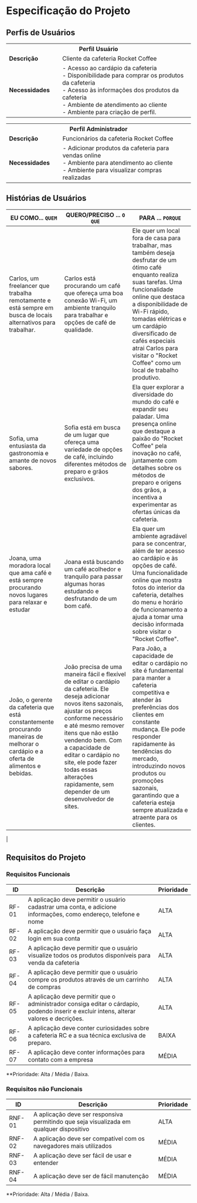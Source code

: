 # Especificação do Projeto

## Perfis de Usuários

<table>
<tbody>
<tr align=center>
<th colspan="2">Perfil Usuário </th>
</tr>
<tr>
<td width="150px"><b>Descrição</b></td>
<td width="600px">Cliente da cafeteria Rocket Coffee</td>
</tr>
<tr>
<td><b>Necessidades</b></td>
<td>  
      - Acesso ao cardápio da cafeteria <br/> 
      - Disponibilidade para comprar os produtos da cafeteria <br/>
      - Acesso às informações dos produtos da cafeteria <br/>
      - Ambiente de atendimento ao cliente <br/>
      - Ambiente para criação de perfil. <br/>
</td>
</tr>
</tbody>
</table>

<table>
<tbody>
<tr align=center>
<th colspan="2">Perfil Administrador </th>
</tr>
<tr>
<td width="150px"><b>Descrição</b></td>
<td width="600px">Funcionários da cafeteria Rocket Coffee</td>
</tr>
<tr>
<td><b>Necessidades</b></td>
<td>  - Adicionar produtos da cafeteria para vendas online <br/>
      - Ambiente para atendimento ao cliente  <br/>
      - Ambiente para visualizar compras realizadas <br/>
</td>
</tr>
</tbody>
</table>


## Histórias de Usuários

|EU COMO... `QUEM`   | QUERO/PRECISO ... `O QUE` |PARA ... `PORQUE`                 |
| --- | --- | --- |
|Carlos, um freelancer que trabalha remotamente e está sempre em busca de locais alternativos para trabalhar.|Carlos está procurando um café que ofereça uma boa conexão Wi-Fi, um ambiente tranquilo para trabalhar e opções de café de qualidade.| Ele quer um local fora de casa para trabalhar, mas também deseja desfrutar de um ótimo café enquanto realiza suas tarefas. Uma funcionalidade online que destaca a disponibilidade de Wi-Fi rápido, tomadas elétricas e um cardápio diversificado de cafés especiais atrai Carlos para visitar o "Rocket Coffee" como um local de trabalho produtivo.|
|Sofia, uma entusiasta da gastronomia e amante de novos sabores.|Sofia está em busca de um lugar que ofereça uma variedade de opções de café, incluindo diferentes métodos de preparo e grãos  exclusivos.|Ela quer explorar a diversidade do mundo do café e expandir seu paladar. Uma presença online que destaque a paixão do "Rocket Coffee" pela inovação no café, juntamente com detalhes sobre os métodos de preparo e origens dos grãos, a incentiva a experimentar as ofertas únicas da cafeteria.|
|Joana, uma moradora local que ama café e está sempre procurando novos lugares para relaxar e estudar|Joana está buscando um café acolhedor e tranquilo para passar algumas horas estudando e desfrutando de um bom café.|Ela quer um ambiente agradável para se concentrar, além de ter acesso ao cardápio e às opções de café. Uma funcionalidade online que mostra fotos do interior da cafeteria, detalhes do menu e horário de funcionamento a ajuda a tomar uma decisão informada sobre visitar o "Rocket Coffee".|
|João, o gerente da cafeteria que está constantemente procurando maneiras de melhorar o cardápio e a oferta de alimentos e bebidas.|João precisa de uma maneira fácil e flexível de editar o cardápio da cafeteria. Ele deseja adicionar novos itens sazonais, ajustar os preços conforme necessário e até mesmo remover itens que não estão vendendo bem. Com a capacidade de editar o cardápio no site, ele pode fazer todas essas alterações rapidamente, sem depender de um desenvolvedor de sites.|Para João, a capacidade de editar o cardápio no site é fundamental para manter a cafeteria competitiva e atender às preferências dos clientes em constante mudança. Ele pode responder rapidamente às tendências do mercado, introduzindo novos produtos ou promoções sazonais, garantindo que a cafeteria esteja sempre atualizada e atraente para os clientes.|

|

## Requisitos do Projeto

### Requisitos Funcionais

|  ID   |                                               Descrição                                                         | Prioridade |
| --- | --- | --- |
| RF-01 | A aplicação deve permitir o usuário cadastrar uma conta, e adicione informações, como endereço, telefone e nome |    ALTA    | 
| RF-02 | A aplicação deve permitir que o usuário faça login em sua conta                                                 |    ALTA    |
| RF-03 | A aplicação deve permitir que o usuário visualize todos os produtos disponíveis para venda da cafeteria         |    ALTA    |
| RF-04 | A aplicação deve permitir que o usuário compre os produtos através de um carrinho de compras                    |    ALTA    |
| RF-05 | A aplicação deve permitir que o administrador consiga editar o cárdapio, podendo inserir e excluir intens, alterar valores e decrições. |    ALTA    |
| RF-06 | A aplicação deve conter curiosidades sobre a cafeteria RC e a sua técnica exclusiva de preparo.                 |    BAIXA   |
| RF-07 | A aplicação deve conter informações para contato com a empresa                                                  |    MÉDIA   |

**Prioridade: Alta / Média / Baixa. 

### Requisitos não Funcionais

|   ID   |                                 Descrição                                               | Prioridade |
| --- | --- | --- |
| RNF-01 | A aplicação deve ser responsiva permitindo que seja visualizada em qualquer dispositivo |    ALTA    | 
| RNF-02 | A aplicação deve ser compatível com os navegadores mais utilizados                      |    MÉDIA   |
| RNF-03 | A aplicação deve ser fácil de usar e entender                                           |    MÉDIA   |
| RNF-04 | A aplicação deve ser de fácil manutenção                                                |    MÉDIA   |

**Prioridade: Alta / Média / Baixa. 

